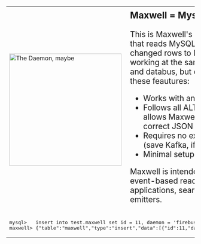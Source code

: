 <table>
<tr>
<td width=300>
  <img alt="The Daemon, maybe" width=300
       src="https://raw.githubusercontent.com/zendesk/maxwell/img/cyberiad_1.jpg">
</td>
<td style="vertical-align: top; font-size: 130%; padding-left: 15px;">
<h3 style="font-weight: bold; margin-top: 5px;">Maxwell = Mysql + Kafka</h3>

This is Maxwell's daemon, an application that reads MySQL binlogs and writes changed rows to Kafka as JSON.
It's working at the same goals as mypipe and databus, but differentiates itself with these feautures:

<ul>
  <li>Works with an unpatched mysql
  <li>Follows all ALTER statements, which allows Maxwell to always output correct JSON
  <li>Requires no external dependencies (save Kafka, if used)
  <li>Minimal setup
</ul>


Maxwell is intended as a source for event-based readers, eg various ETL applications, search indexing,
stat emitters.
</td>
</tr>
<tr>
<td colspan="2">
<pre>
mysql>   insert into test.maxwell set id = 11, daemon = 'firebus!  firebus!';
maxwell> {"table":"maxwell","type":"insert","data":[{"id":11,"daemon":"firebus!  firebus!"}]}
</pre>
</td>
</tr>
</table>
